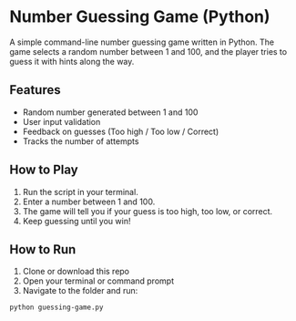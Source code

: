 # Number Guessing Game (Python)

A simple command-line number guessing game written in Python. The game selects a random number between 1 and 100, and the player tries to guess it with hints along the way.

## Features

- Random number generated between 1 and 100
- User input validation
- Feedback on guesses (Too high / Too low / Correct)
- Tracks the number of attempts

## How to Play

1. Run the script in your terminal.
2. Enter a number between 1 and 100.
3. The game will tell you if your guess is too high, too low, or correct.
4. Keep guessing until you win!

##  How to Run

1. Clone or download this repo
2. Open your terminal or command prompt
3. Navigate to the folder and run:

```bash
python guessing-game.py
